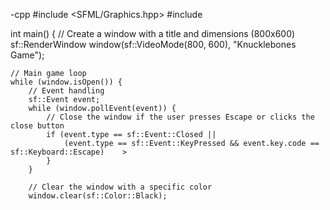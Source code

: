 -cpp
#include <SFML/Graphics.hpp>
#include <iostream>

int main()
{
// Create a window with a title and dimensions (800x600)
sf::RenderWindow window(sf::VideoMode(800, 600), "Knucklebones Game");

    // Main game loop
    while (window.isOpen()) {
        // Event handling
        sf::Event event;
        while (window.pollEvent(event)) {
            // Close the window if the user presses Escape or clicks the close button
            if (event.type == sf::Event::Closed ||
                (event.type == sf::Event::KeyPressed && event.key.code == sf::Keyboard::Escape)    >
            }
        }

        // Clear the window with a specific color
        window.clear(sf::Color::Black);



